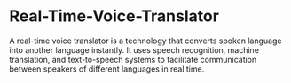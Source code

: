 # Real-Time-Voice-Translator
A real-time voice translator is a technology that converts spoken language into another language instantly. It uses speech recognition, machine translation, and text-to-speech systems to facilitate communication between speakers of different languages in real time.

